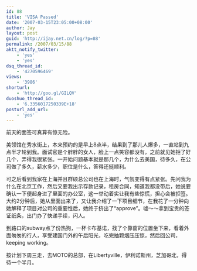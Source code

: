 ```yaml
---
id: 88
title: 'VISA Passed'
date: '2007-03-15T23:05:00+08:00'
author: Jay
layout: post
guid: 'http://ijay.net.cn/log/?p=88'
permalink: /2007/03/15/88
aktt_notify_twitter:
    - 'yes'
    - 'yes'
dsq_thread_id:
    - '4270596469'
views:
    - '3986'
shorturl:
    - 'http://goo.gl/GILQV'
duoshuo_thread_id:
    - '6.3356017250339E+18'
posturl_add_url:
    - 'yes'
---
```


前天的面签可真算有惊无险。

美领馆在秀水街上，本来预约的是早上8点半，结果到了那儿人爆多，一直站到九点半才轮到我。面试官是个胖胖的女人，脸上一点笑容都没有，之前就见她拒了好几个，弄得我很紧张。一开始问题基本就是那几个，为什么去美国，待多久，在公司做了多久，薪水多少，职位是什么，答得还挺顺利。

可之后看到我家在上海并且群硕总公司也在上海时，气氛变得有点紧张。先问我为什么在北京工作，然后又要我出示存款记录，租房合同，知道我都没带后，她说要确认一下便起身进了里面的办公室，这一举动着实让我有些惊慌，担心会被拒签。大约2分钟后，她从里面出来了，又让我介绍了一下项目细节，在我花了一分钟向她解释了项目对公司的重要性后，她终于挤出了“approve”。嘘～～拿到宝贵的签证纸条，出门办了快递手续，闪人。

到路口的subway点了份热狗，一杯卡布基诺，找了个靠窗的位置坐下来，看着外面匆匆的行人，享受建国门外的午后阳光，吃完抽颗烟压压惊，然后回公司，keeping working。

按计划下周三走，去MOTO的总部，在Libertyville，伊利诺斯州，芝加哥北，得待一个半月。